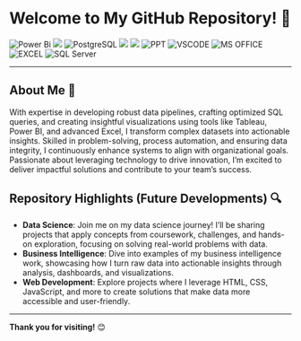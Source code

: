 # Welcome to My GitHub Repository! 🚀
![Power Bi](https://img.shields.io/badge/power_bi-F2C811?style=for-the-badge&logo=powerbi&logoColor=black)
![](https://img.shields.io/badge/Tableau-E97627?style=for-the-badge&logo=Tableau&logoColor=white)
![PostgreSQL](https://img.shields.io/badge/PostgreSQL-316192?style=for-the-badge&logo=postgresql&logoColor=white)
![](https://img.shields.io/badge/MySQL-00000F?style=for-the-badge&logo=mysql&logoColor=white)
![](https://img.shields.io/badge/SQLite-07405E?style=for-the-badge&logo=sqlite&logoColor=white)
![PPT](https://img.shields.io/badge/Microsoft_PowerPoint-B7472A?style=for-the-badge&logo=microsoft-powerpoint&logoColor=white)
![VSCODE](https://img.shields.io/badge/VSCode-0078D4?style=for-the-badge&logo=visual%20studio%20code&logoColor=white)
![MS OFFICE](https://img.shields.io/badge/Microsoft_Office-D83B01?style=for-the-badge&logo=microsoft-office&logoColor=white)
![EXCEL](https://img.shields.io/badge/Microsoft_Excel-217346?style=for-the-badge&logo=microsoft-excel&logoColor=white)
![SQL Server](https://img.shields.io/badge/Microsoft_SQL_Server-CC2927?style=for-the-badge&logo=microsoft-sql-server&logoColor=white)

---

## About Me 🌟
With expertise in developing robust data pipelines, crafting optimized SQL queries, and creating insightful visualizations using tools like Tableau, Power BI,
and advanced Excel, I transform complex datasets into actionable insights. Skilled in problem-solving, process automation, and ensuring data integrity, I
continuously enhance systems to align with organizational goals. Passionate about leveraging technology to drive innovation, I’m excited to deliver
impactful solutions and contribute to your team’s success.

## Repository Highlights (Future Developments) 🔍

- **Data Science**: Join me on my data science journey! I’ll be sharing projects that apply concepts from coursework, challenges, and hands-on exploration, focusing on solving real-world problems with data.  
- **Business Intelligence**: Dive into examples of my business intelligence work, showcasing how I turn raw data into actionable insights through analysis, dashboards, and visualizations.  
- **Web Development**: Explore projects where I leverage HTML, CSS, JavaScript, and more to create solutions that make data more accessible and user-friendly.  

---

**Thank you for visiting!** 😊
